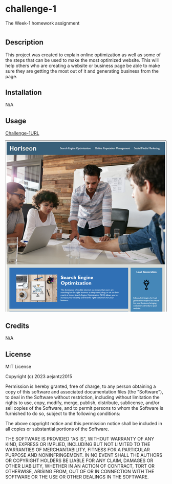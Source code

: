 # challenge-1
The Week-1 homework assignment
# <Horiseon Online Optimization Tool>

## Description

This project was created to explain online optimization as well as some of the steps that can be used to make the most optimized website. This will help others who are creating a website or business page be able to make sure they are getting the most out of it and generating business from the page. 

## Installation

N/A

## Usage
[Challenge-1URL](https://aejantz2015.github.io/challenge-1/)

![Screenshot](assets/images/screenshot-1.png)

## Credits

N/A

## License

MIT License

Copyright (c) 2023 aejantz2015

Permission is hereby granted, free of charge, to any person obtaining a copy
of this software and associated documentation files (the "Software"), to deal
in the Software without restriction, including without limitation the rights
to use, copy, modify, merge, publish, distribute, sublicense, and/or sell
copies of the Software, and to permit persons to whom the Software is
furnished to do so, subject to the following conditions:

The above copyright notice and this permission notice shall be included in all
copies or substantial portions of the Software.

THE SOFTWARE IS PROVIDED "AS IS", WITHOUT WARRANTY OF ANY KIND, EXPRESS OR
IMPLIED, INCLUDING BUT NOT LIMITED TO THE WARRANTIES OF MERCHANTABILITY,
FITNESS FOR A PARTICULAR PURPOSE AND NONINFRINGEMENT. IN NO EVENT SHALL THE
AUTHORS OR COPYRIGHT HOLDERS BE LIABLE FOR ANY CLAIM, DAMAGES OR OTHER
LIABILITY, WHETHER IN AN ACTION OF CONTRACT, TORT OR OTHERWISE, ARISING FROM,
OUT OF OR IN CONNECTION WITH THE SOFTWARE OR THE USE OR OTHER DEALINGS IN THE
SOFTWARE.


